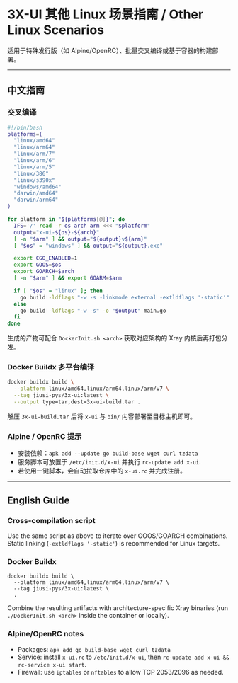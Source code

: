 # 3X-UI 其他 Linux 场景指南 / Other Linux Scenarios

适用于特殊发行版（如 Alpine/OpenRC）、批量交叉编译或基于容器的构建部署。

---

## 中文指南

### 交叉编译

```bash
#!/bin/bash
platforms=(
  "linux/amd64"
  "linux/arm64"
  "linux/arm/7"
  "linux/arm/6"
  "linux/arm/5"
  "linux/386"
  "linux/s390x"
  "windows/amd64"
  "darwin/amd64"
  "darwin/arm64"
)

for platform in "${platforms[@]}"; do
  IFS='/' read -r os arch arm <<< "$platform"
  output="x-ui-${os}-${arch}"
  [ -n "$arm" ] && output="${output}v${arm}"
  [ "$os" = "windows" ] && output="${output}.exe"

  export CGO_ENABLED=1
  export GOOS=$os
  export GOARCH=$arch
  [ -n "$arm" ] && export GOARM=$arm

  if [ "$os" = "linux" ]; then
    go build -ldflags "-w -s -linkmode external -extldflags '-static'" -o "$output" main.go
  else
    go build -ldflags "-w -s" -o "$output" main.go
  fi
done
```

生成的产物可配合 `DockerInit.sh <arch>` 获取对应架构的 Xray 内核后再打包分发。

### Docker Buildx 多平台编译

```bash
docker buildx build \
  --platform linux/amd64,linux/arm64,linux/arm/v7 \
  --tag jiusi-pys/3x-ui:latest \
  --output type=tar,dest=3x-ui-build.tar .
```

解压 `3x-ui-build.tar` 后将 `x-ui` 与 `bin/` 内容部署至目标主机即可。

### Alpine / OpenRC 提示

- 安装依赖：`apk add --update go build-base wget curl tzdata`
- 服务脚本可放置于 `/etc/init.d/x-ui` 并执行 `rc-update add x-ui`.
- 若使用一键脚本，会自动拉取仓库中的 `x-ui.rc` 并完成注册。

---

## English Guide

### Cross-compilation script

Use the same script as above to iterate over GOOS/GOARCH combinations. Static linking (`-extldflags '-static'`) is recommended for Linux targets.

### Docker Buildx

```
docker buildx build \
  --platform linux/amd64,linux/arm64,linux/arm/v7 \
  --tag jiusi-pys/3x-ui:latest \
  .
```

Combine the resulting artifacts with architecture-specific Xray binaries (run `./DockerInit.sh <arch>` inside the container or locally).

### Alpine/OpenRC notes

- Packages: `apk add go build-base wget curl tzdata`
- Service: install `x-ui.rc` to `/etc/init.d/x-ui`, then `rc-update add x-ui && rc-service x-ui start`.
- Firewall: use `iptables` or `nftables` to allow TCP 2053/2096 as needed.
